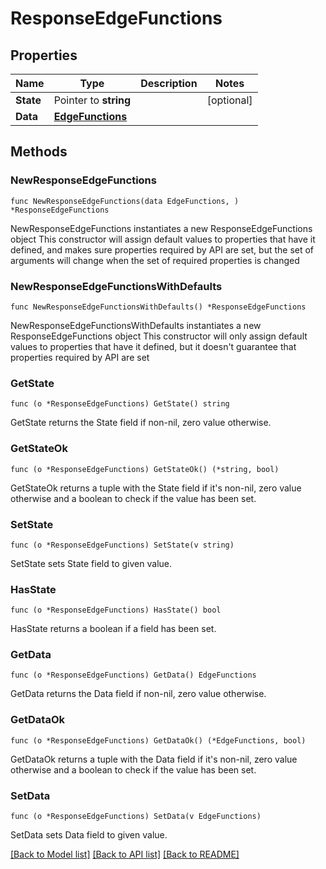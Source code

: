 # ResponseEdgeFunctions

## Properties

Name | Type | Description | Notes
------------ | ------------- | ------------- | -------------
**State** | Pointer to **string** |  | [optional] 
**Data** | [**EdgeFunctions**](EdgeFunctions.md) |  | 

## Methods

### NewResponseEdgeFunctions

`func NewResponseEdgeFunctions(data EdgeFunctions, ) *ResponseEdgeFunctions`

NewResponseEdgeFunctions instantiates a new ResponseEdgeFunctions object
This constructor will assign default values to properties that have it defined,
and makes sure properties required by API are set, but the set of arguments
will change when the set of required properties is changed

### NewResponseEdgeFunctionsWithDefaults

`func NewResponseEdgeFunctionsWithDefaults() *ResponseEdgeFunctions`

NewResponseEdgeFunctionsWithDefaults instantiates a new ResponseEdgeFunctions object
This constructor will only assign default values to properties that have it defined,
but it doesn't guarantee that properties required by API are set

### GetState

`func (o *ResponseEdgeFunctions) GetState() string`

GetState returns the State field if non-nil, zero value otherwise.

### GetStateOk

`func (o *ResponseEdgeFunctions) GetStateOk() (*string, bool)`

GetStateOk returns a tuple with the State field if it's non-nil, zero value otherwise
and a boolean to check if the value has been set.

### SetState

`func (o *ResponseEdgeFunctions) SetState(v string)`

SetState sets State field to given value.

### HasState

`func (o *ResponseEdgeFunctions) HasState() bool`

HasState returns a boolean if a field has been set.

### GetData

`func (o *ResponseEdgeFunctions) GetData() EdgeFunctions`

GetData returns the Data field if non-nil, zero value otherwise.

### GetDataOk

`func (o *ResponseEdgeFunctions) GetDataOk() (*EdgeFunctions, bool)`

GetDataOk returns a tuple with the Data field if it's non-nil, zero value otherwise
and a boolean to check if the value has been set.

### SetData

`func (o *ResponseEdgeFunctions) SetData(v EdgeFunctions)`

SetData sets Data field to given value.



[[Back to Model list]](../README.md#documentation-for-models) [[Back to API list]](../README.md#documentation-for-api-endpoints) [[Back to README]](../README.md)


